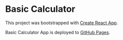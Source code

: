 # Basic Calculator

This project was bootstrapped with [Create React App](https://github.com/facebook/create-react-app).

Basic Calculator App is deployed to [GitHub Pages](https://tamarasagakova.github.io/React-Calculator/).
